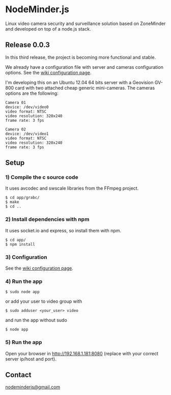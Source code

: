NodeMinder.js
=============

Linux video camera security and surveillance solution based on ZoneMinder and developed on top of a node.js stack.

Release 0.0.3
-------------

In this third release, the project is becoming more functional and stable.

We already have a configuration file with server and cameras configuration options. See the [wiki configuration page](https://github.com/nodeminderjs/NodeMinder.js/wiki/Configuration).

I'm developing this on an Ubuntu 12.04 64 bits server with a Geovision GV-800 card with two attached cheap generic mini-cameras. The cameras options are the following:

```
Camera 01
device: /dev/video0
video format: NTSC
video resolution: 320x240
frame rate: 3 fps

Camera 02
device: /dev/video1
video format: NTSC
video resolution: 320x240
frame rate: 3 fps
```

Setup
-----

### 1) Compile the c source code

It uses avcodec and swscale libraries from the FFmpeg project. 

```
$ cd app/grabc/  
$ make  
$ cd ..
```
    
### 2) Install dependencies with npm

It uses socket.io and express, so install them with npm.

```
$ cd app/ 
$ npm install  
```

### 3) Configuration

See the [wiki configuration page](https://github.com/nodeminderjs/NodeMinder.js/wiki/Configuration).

### 4) Run the app

```
$ sudo node app
```

or add your user to video group with

```
$ sudo adduser <your_user> video
```

and run the app without sudo

```
$ node app
```

### 5) Run the app

Open your browser in http://192.168.1.181:8080 (replace with your correct server ip/host and port).

Contact
-------

nodeminderjs@gmail.com
